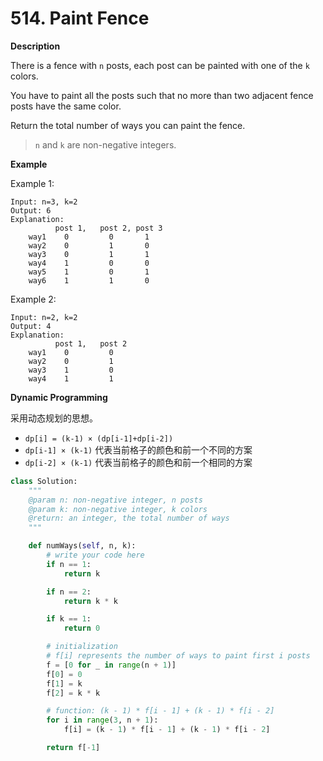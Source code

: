 # 514. Paint Fence

**Description**

There is a fence with `n` posts, each post can be painted with one of the `k` colors.

You have to paint all the posts such that no more than two adjacent fence posts have the same color.

Return the total number of ways you can paint the fence.

> `n` and `k` are non-negative integers.

**Example**

Example 1:

```
Input: n=3, k=2  
Output: 6
Explanation:
          post 1,   post 2, post 3
    way1    0         0       1 
    way2    0         1       0
    way3    0         1       1
    way4    1         0       0
    way5    1         0       1
    way6    1         1       0
```

Example 2:

```
Input: n=2, k=2  
Output: 4
Explanation:
          post 1,   post 2
    way1    0         0       
    way2    0         1            
    way3    1         0          
    way4    1         1       
```

**Dynamic Programming**

采用动态规划的思想。

- `dp[i] = (k-1) × (dp[i-1]+dp[i-2])`
- `dp[i-1] × (k-1)` 代表当前格子的颜色和前一个不同的方案
- `dp[i-2] × (k-1)` 代表当前格子的颜色和前一个相同的方案

```python
class Solution:
    """
    @param n: non-negative integer, n posts
    @param k: non-negative integer, k colors
    @return: an integer, the total number of ways
    """

    def numWays(self, n, k):
        # write your code here
        if n == 1:
            return k

        if n == 2:
            return k * k

        if k == 1:
            return 0

        # initialization
        # f[i] represents the number of ways to paint first i posts
        f = [0 for _ in range(n + 1)]
        f[0] = 0
        f[1] = k
        f[2] = k * k

        # function: (k - 1) * f[i - 1] + (k - 1) * f[i - 2]
        for i in range(3, n + 1):
            f[i] = (k - 1) * f[i - 1] + (k - 1) * f[i - 2]

        return f[-1]
```